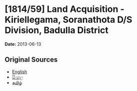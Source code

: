 # [1814/59] Land Acquisition - Kiriellegama, Soranathota D/S Division, Badulla District

**Date:** 2013-06-13

## Original Sources

- [English](https://documents.gov.lk/view/extra-gazettes/2013/6/1814-59_E.pdf)
- [සිංහල](https://documents.gov.lk/view/extra-gazettes/2013/6/1814-59_S.pdf)
- [தமிழ்](https://documents.gov.lk/view/extra-gazettes/2013/6/1814-59_T.pdf)
